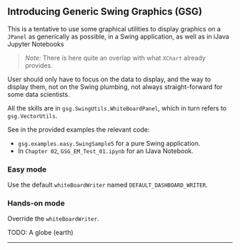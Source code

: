 ## Introducing Generic Swing Graphics (GSG)

This is a tentative to use some graphical utilities to display graphics on a `JPanel`
as generically as possible, in a Swing application, as well as in iJava Jupyter Notebooks

> _Note:_ There is here quite an overlap with what `XChart` already provides.

User should only have to focus on the data to display, and the way to display them,
not on the Swing plumbing, not always straight-forward for some data scientists.

All the skills are in `gsg.SwingUtils.WhiteBoardPanel`, which in turn refers to `gsg.VectorUtils`.

See in the provided examples the relevant code:
- `gsg.examples.easy.SwingSample5` for a pure Swing application.
- In `Chapter 02`, `GSG_EM_Test_01.ipynb` for an IJava Notebook.

### Easy mode
Use the default `whiteBoardWriter` named `DEFAULT_DASHBOARD_WRITER`.

### Hands-on mode
Override the `whiteBoardWriter`.

TODO: A globe (earth)

---
